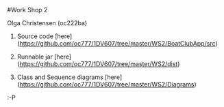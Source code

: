 
#Work Shop 2

Olga Christensen (oc222ba)


1. Source code [here] (https://github.com/oc777/1DV607/tree/master/WS2/BoatClubApp/src)

2. Runnable jar [here] (https://github.com/oc777/1DV607/tree/master/WS2/dist)

3. Class and Sequence diagrams [here] (https://github.com/oc777/1DV607/tree/master/WS2/Diagrams)

:-P
